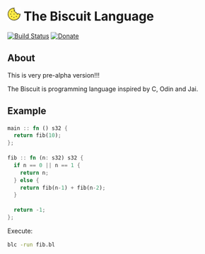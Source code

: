 # ![alt text](doc/biscuit_logo.png "logo") The Biscuit Language
[![Build Status](http://89.177.170.156:8080/buildStatus/icon?job=biscuit&style=flat)](http://89.177.170.156:8080/job/biscuit/)
[![Donate](https://img.shields.io/badge/Donate-PayPal-green.svg)](https://www.paypal.com/cgi-bin/webscr?cmd=_s-xclick&hosted_button_id=BRSWZ2U7A2TXG&source=url)

## About
This is very pre-alpha version!!!

The Biscuit is programming language inspired by C, Odin and Jai. 

## Example

```rust
main :: fn () s32 {
  return fib(10);
};

fib :: fn (n: s32) s32 {
  if n == 0 || n == 1 {
    return n;
  } else {
    return fib(n-1) + fib(n-2);
  }

  return -1;
};
```

Execute:
```bash
blc -run fib.bl
```
